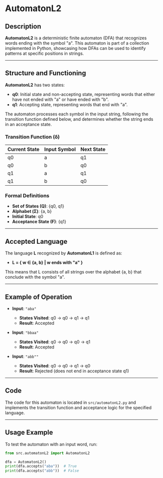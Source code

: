 # AutomatonL2

## Description

**AutomatonL2** is a deterministic finite automaton (DFA) that recognizes words ending with the symbol "a". This automaton is part of a collection implemented in Python, showcasing how DFAs can be used to identify patterns at specific positions in strings.

---

## Structure and Functioning

**AutomatonL2**  has two states:

- **q0**: Initial state and non-accepting state, representing words that either have not ended with "a" or have ended with "b".
- **q1**: Accepting state, representing words that end with "a".

The automaton processes each symbol in the input string, following the transition function defined below, and determines whether the string ends in an acceptance state.

### Transition Function (δ)

| Current State | Input Symbol | Next State |
|---------------|--------------|------------|
| q0            | a            | q1         |
| q0            | b            | q0         |
| q1            | a            | q1         |
| q1            | b            | q0         |

### Formal Definitions

- **Set of States (Q)**: {q0, q1}
- **Alphabet (Σ)**: {a, b}
- **Initial State**: q0
- **Acceptance State (F)**: {q1}

---

## Accepted Language

The language **L** recognized by **AutomatonL1** is defined as:

- **L = { w ∈ {a, b} | w ends with "a" }**

This means that L consists of all strings over the alphabet {a, b} that conclude with the symbol "a".

---

## Example of Operation

- **Input**: `"aba"`
  - **States Visited**: q0 → q0 → q1 → q1
  - **Result**: Accepted

- **Input**: `"bbaa"`
  - **States Visited**: q0 → q0 → q0 → q1
  - **Result**: Accepted

- **Input**: `"abb""`
  - **States Visited**: q0 → q0 → q1 → q0
  - **Result**: Rejected (does not end in acceptance state q1)

---

## Code

The code for this automaton is located in `src/automatonL2.py` and implements the transition function and acceptance logic for the specified language.

---

## Usage Example

To test the automaton with an input word, run:

```python
from src.automatonL2 import AutomatonL2

dfa = AutomatonL2()
print(dfa.accepts("aba"))  # True
print(dfa.accepts("abb"))  # False
